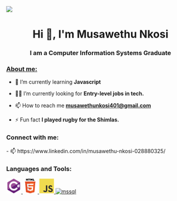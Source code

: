 <img id="HeaderImg" src="https://i.pinimg.com/enabled/564x/6b/94/9b/6b949b38a9db97d5e9d50a23279d2348.jpg">
<h1 align="center">Hi 👋, I'm Musawethu Nkosi</h1>
<h3 align="center">I am a Computer Information Systems Graduate</h3>
<h3 id="About"><u>About me:</u></h3>

- 🌱 I’m currently learning **Javascript**

- 👨‍💻 I’m currently looking for **Entry-level jobs in tech.**

- 📫 How to reach me **musawethunkosi401@gmail.com**

- ⚡ Fun fact **I played rugby for the Shimlas.**

<h3 align="left">Connect with me:</h3>
<p align="left">
</p>
- 📫 https://www.linkedin.com/in/musawethu-nkosi-028880325/

<h3 align="left">Languages and Tools:</h3>
<p align="left"> <a href="https://www.w3schools.com/cs/" target="_blank" rel="noreferrer"> <img src="https://raw.githubusercontent.com/devicons/devicon/master/icons/csharp/csharp-original.svg" alt="csharp" width="40" height="40"/> </a> <a href="https://www.w3.org/html/" target="_blank" rel="noreferrer"> <img src="https://raw.githubusercontent.com/devicons/devicon/master/icons/html5/html5-original-wordmark.svg" alt="html5" width="40" height="40"/> </a> <a href="https://developer.mozilla.org/en-US/docs/Web/JavaScript" target="_blank" rel="noreferrer"> <img src="https://raw.githubusercontent.com/devicons/devicon/master/icons/javascript/javascript-original.svg" alt="javascript" width="40" height="40"/> </a> <a href="https://www.microsoft.com/en-us/sql-server" target="_blank" rel="noreferrer"> <img src="https://www.svgrepo.com/show/303229/microsoft-sql-server-logo.svg" alt="mssql" width="40" height="40"/> </a> </p>

